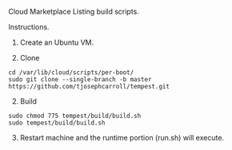 Cloud Marketplace Listing build scripts.

Instructions. 

1. Create an Ubuntu VM.

2. Clone
```
cd /var/lib/cloud/scripts/per-boot/
sudo git clone --single-branch -b master https://github.com/tjosephcarroll/tempest.git
```

2. Build
```
sudo chmod 775 tempest/build/build.sh
sudo tempest/build/build.sh
```

3. Restart machine and the runtime portion (run.sh) will execute. 
